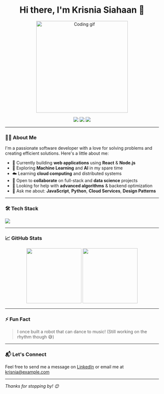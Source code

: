 <h1 align="center">Hi there, I'm Krisnia Siahaan 👋</h1>

<p align="center">
  <img src="https://media.giphy.com/media/qgQUggAC3Pfv687qPC/giphy.gif" width="300" alt="Coding gif">
</p>

<p align="center">
  <a href="mailto:krisniacalysta@gmail.com"><img src="https://img.shields.io/badge/email-krisniacalysta@gmail.com-blue?style=flat&logo=gmail"></a>
  <a href="www.linkedin.com/in/krisniacalysta"><img src="https://img.shields.io/badge/LinkedIn-Connect-blue?style=flat&logo=linkedin"></a>
  <img src="https://img.shields.io/badge/Pronouns-He/Him-yellow?style=flat"/>
</p>

---

### 👨‍💻 About Me
I'm a passionate software developer with a love for solving problems and creating efficient solutions. Here's a little about me:

- 🚀 Currently building **web applications** using **React** & **Node.js**
- 🤖 Exploring **Machine Learning** and **AI** in my spare time
- ☁️ Learning **cloud computing** and distributed systems
- 🤝 Open to **collaborate** on full-stack and **data science** projects
- 🧠 Looking for help with **advanced algorithms** & backend optimization
- 💬 Ask me about: **JavaScript**, **Python**, **Cloud Services**, **Design Patterns**

---

### 🛠️ Tech Stack
<p align="left">
  <img src="https://skillicons.dev/icons?i=js,ts,react,nodejs,python,java,html,css,mongodb,firebase,aws,git,github,vscode" />
</p>

---

### 📈 GitHub Stats
<p align="center">
  <img src="https://github-readme-stats.vercel.app/api?username=your-github-username&show_icons=true&theme=github_dark" height="180"/>
  <img src="https://github-readme-streak-stats.herokuapp.com/?user=your-github-username&theme=github-dark-blue" height="180"/>
</p>

---

### ⚡ Fun Fact
> I once built a robot that can dance to music! (Still working on the rhythm though 😅)

---

### 📬 Let's Connect
Feel free to send me a message on [LinkedIn](https://www.linkedin.com/in/your-linkedin) or email me at [krisnia@example.com](mailto:krisnia@example.com)

---

_Thanks for stopping by! 😊_

